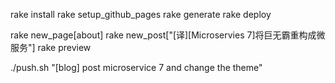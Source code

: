 rake install
rake setup_github_pages 
rake generate
rake deploy

rake new_page[about]
rake new_post["[译][Microservies 7]将巨无霸重构成微服务"]
rake preview

./push.sh "[blog] post microservice 7 and change the theme"